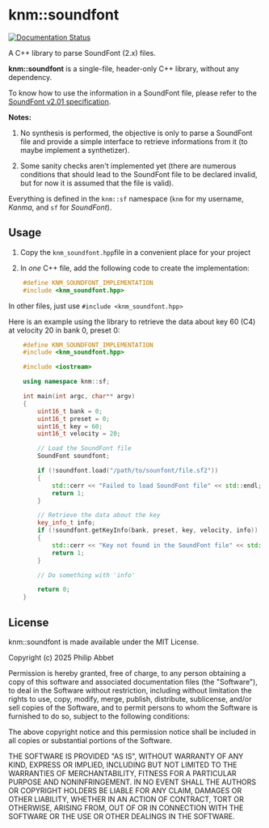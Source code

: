 # knm::soundfont

[![Documentation Status](https://readthedocs.org/projects/knmsoundfont/badge/?version=latest)](https://knmsoundfont.readthedocs.io/en/latest/)

A C++ library to parse SoundFont (2.x) files.

**knm::soundfont** is a single-file, header-only C++ library, without any dependency.

To know how to use the information in a SoundFont file, please refer to the
[SoundFont v2.01 specification](https://www.synthfont.com/SFSPEC21.PDF).

**Notes:**

1. No synthesis is performed, the objective is only to parse a SoundFont file
and provide a simple interface to retrieve informations from it (to maybe
implement a synthetizer).

2. Some sanity checks aren't implemented yet (there are numerous conditions
that should lead to the SoundFont file to be declared invalid, but for now
it is assumed that the file is valid).

Everything is defined in the `knm::sf` namespace (`knm` for my username, *Kanma*,
and `sf` for *SoundFont*).


## Usage

1. Copy the ```knm_soundfont.hpp```file in a convenient place for your project

2. In *one* C++ file, add the following code to create the implementation:

```cpp
    #define KNM_SOUNDFONT_IMPLEMENTATION
    #include <knm_soundfont.hpp>
```

In other files, just use ```#include <knm_soundfont.hpp>```


Here is an example using the library to retrieve the data about key 60 (C4)
at velocity 20 in bank 0, preset 0:

```cpp
    #define KNM_SOUNDFONT_IMPLEMENTATION
    #include <knm_soundfont.hpp>

    #include <iostream>

    using namespace knm::sf;

    int main(int argc, char** argv)
    {
        uint16_t bank = 0;
        uint16_t preset = 0;
        uint16_t key = 60;
        uint16_t velocity = 20;

        // Load the SoundFont file
        SoundFont soundfont;

        if (!soundfont.load("/path/to/sounfont/file.sf2"))
        {
            std::cerr << "Failed to load SoundFont file" << std::endl;
            return 1;
        }

        // Retrieve the data about the key
        key_info_t info;
        if (!soundfont.getKeyInfo(bank, preset, key, velocity, info))
        {
            std::cerr << "Key not found in the SoundFont file" << std::endl;
            return 1;
        }

        // Do something with 'info'

        return 0;
    }
```


## License

knm::soundfont is made available under the MIT License.

Copyright (c) 2025 Philip Abbet

Permission is hereby granted, free of charge, to any person obtaining a copy
of this software and associated documentation files (the "Software"), to deal
in the Software without restriction, including without limitation the rights
to use, copy, modify, merge, publish, distribute, sublicense, and/or sell
copies of the Software, and to permit persons to whom the Software is
furnished to do so, subject to the following conditions:

The above copyright notice and this permission notice shall be included in
all copies or substantial portions of the Software.

THE SOFTWARE IS PROVIDED "AS IS", WITHOUT WARRANTY OF ANY KIND, EXPRESS OR
IMPLIED, INCLUDING BUT NOT LIMITED TO THE WARRANTIES OF MERCHANTABILITY,
FITNESS FOR A PARTICULAR PURPOSE AND NONINFRINGEMENT. IN NO EVENT SHALL THE
AUTHORS OR COPYRIGHT HOLDERS BE LIABLE FOR ANY CLAIM, DAMAGES OR OTHER
LIABILITY, WHETHER IN AN ACTION OF CONTRACT, TORT OR OTHERWISE, ARISING FROM,
OUT OF OR IN CONNECTION WITH THE SOFTWARE OR THE USE OR OTHER DEALINGS IN
THE SOFTWARE.
